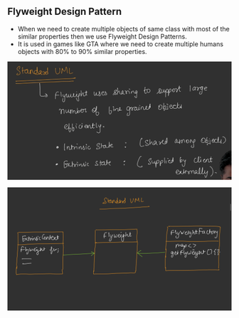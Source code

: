 ## Flyweight Design Pattern

* When we need to create multiple objects of same class with most of the similar properties then we use Flyweight Design Patterns.
* It is used in games like GTA where we need to create multiple humans objects with 80% to 90% similar properties.

![1757129881689](image/Flyweight/1757129881689.png)

![1757091958245](image/Flyweight/1757091958245.png)
